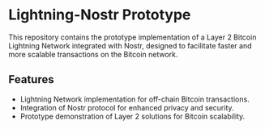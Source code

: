 # Lightning-Nostr Prototype

This repository contains the prototype implementation of a Layer 2 Bitcoin Lightning Network integrated with Nostr, designed to facilitate faster and more scalable transactions on the Bitcoin network.

## Features

- Lightning Network implementation for off-chain Bitcoin transactions.
- Integration of Nostr protocol for enhanced privacy and security.
- Prototype demonstration of Layer 2 solutions for Bitcoin scalability.





